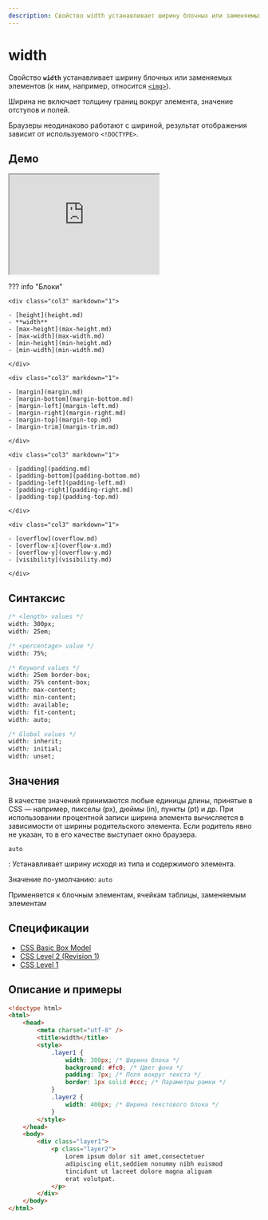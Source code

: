 ```yaml
---
description: Свойство width устанавливает ширину блочных или заменяемых элементов (к ним, например, относится img)
---
```


# width

Свойство **`width`** устанавливает ширину блочных или заменяемых элементов (к ним, например, относится [`<img>`](../html/img.md)).

Ширина не включает толщину границ вокруг элемента, значение отступов и полей.

Браузеры неодинаково работают с шириной, результат отображения зависит от используемого `<!DOCTYPE>`.

## Демо

<iframe class="interactive is-default-height" height="200" src="https://interactive-examples.mdn.mozilla.net/pages/css/width.html" title="MDN Web Docs Interactive Example" loading="lazy" data-readystate="complete"></iframe>

??? info "Блоки"

    <div class="col3" markdown="1">

    - [height](height.md)
    - **width**
    - [max-height](max-height.md)
    - [max-width](max-width.md)
    - [min-height](min-height.md)
    - [min-width](min-width.md)

    </div>

    <div class="col3" markdown="1">

    - [margin](margin.md)
    - [margin-bottom](margin-bottom.md)
    - [margin-left](margin-left.md)
    - [margin-right](margin-right.md)
    - [margin-top](margin-top.md)
    - [margin-trim](margin-trim.md)

    </div>

    <div class="col3" markdown="1">

    - [padding](padding.md)
    - [padding-bottom](padding-bottom.md)
    - [padding-left](padding-left.md)
    - [padding-right](padding-right.md)
    - [padding-top](padding-top.md)

    </div>

    <div class="col3" markdown="1">

    - [overflow](overflow.md)
    - [overflow-x](overflow-x.md)
    - [overflow-y](overflow-y.md)
    - [visibility](visibility.md)

    </div>

## Синтаксис

```css
/* <length> values */
width: 300px;
width: 25em;

/* <percentage> value */
width: 75%;

/* Keyword values */
width: 25em border-box;
width: 75% content-box;
width: max-content;
width: min-content;
width: available;
width: fit-content;
width: auto;

/* Global values */
width: inherit;
width: initial;
width: unset;
```

## Значения

В качестве значений принимаются любые единицы длины, принятые в CSS — например, пикселы (px), дюймы (in), пункты (pt) и др. При использовании процентной записи ширина элемента вычисляется в зависимости от ширины родительского элемента. Если родитель явно не указан, то в его качестве выступает окно браузера.

`auto`

: Устанавливает ширину исходя из типа и содержимого элемента.

Значение по-умолчанию: `auto`

Применяется к блочным элементам, ячейкам таблицы, заменяемым элементам

## Спецификации

-   [CSS Basic Box Model](https://drafts.csswg.org/css-box-3/#width-and-height)
-   [CSS Level 2 (Revision 1)](http://www.w3.org/TR/CSS2/visudet.html#the-width-property)
-   [CSS Level 1](http://www.w3.org/TR/CSS1/#width)

## Описание и примеры

```html
<!doctype html>
<html>
    <head>
        <meta charset="utf-8" />
        <title>width</title>
        <style>
            .layer1 {
                width: 300px; /* Ширина блока */
                background: #fc0; /* Цвет фона */
                padding: 7px; /* Поля вокруг текста */
                border: 1px solid #ccc; /* Параметры рамки */
            }
            .layer2 {
                width: 400px; /* Ширина текстового блока */
            }
        </style>
    </head>
    <body>
        <div class="layer1">
            <p class="layer2">
                Lorem ipsum dolor sit amet,consectetuer
                adipiscing elit,seddiem nonummy nibh euismod
                tincidunt ut lacreet dolore magna aliguam
                erat volutpat.
            </p>
        </div>
    </body>
</html>
```
